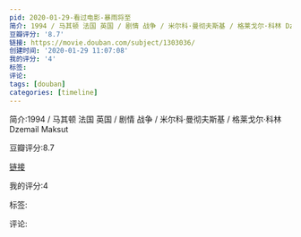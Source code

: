 ```yaml
---
pid: 2020-01-29-看过电影-暴雨将至
简介: 1994 / 马其顿 法国 英国 / 剧情 战争 / 米尔科·曼彻夫斯基 / 格莱戈尔·科林 Dzemail Maksut
豆瓣评分: '8.7'
链接: https://movie.douban.com/subject/1303036/
创建时间: '2020-01-29 11:07:08'
我的评分: '4'
标签:
评论:
tags: [douban]
categories: [timeline]
---
```

简介:1994 / 马其顿 法国 英国 / 剧情 战争 / 米尔科·曼彻夫斯基 / 格莱戈尔·科林 Dzemail Maksut

豆瓣评分:8.7

[链接](https://movie.douban.com/subject/1303036/)

我的评分:4

标签:

评论:

